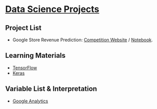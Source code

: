 # [Data Science Projects](http://qiyana.space/Data-Science-Projects/)

## Project List

* Google Store Revenue Prediction: [Competition Website](https://www.kaggle.com/c/ga-customer-revenue-prediction/data) / [Notebook](www.baidu.com).



## Learning Materials

* [TensorFlow](https://www.tensorflow.org/)
* [Keras](https://keras.io/)


## Variable List & Interpretation

* [Google Analytics](https://support.google.com/analytics/answer/3437719?hl=en)
